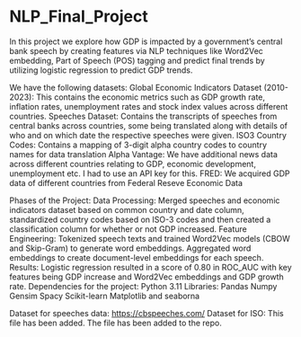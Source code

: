# NLP_Final_Project
In this project we explore how GDP is impacted by a government’s central bank speech by creating features via NLP techniques like Word2Vec embedding, Part of Speech (POS) tagging and predict final trends by utilizing logistic regression to predict GDP trends. 

We have the following datasets:
Global Economic Indicators Dataset (2010-2023): This contains the economic metrics such as GDP growth rate, inflation rates, unemployment rates and stock index values across different countries. 
Speeches Dataset: Contains the transcripts of speeches from central banks across countries, some being translated along with details of who and on which date the respective speeches were given.
ISO3 Country Codes: Contains a mapping of 3-digit alpha country codes to country names for data translation
Alpha Vantage: We have additional news data across different countries relating to GDP, economic development, unemployment etc. I had to use an API key for this. 
FRED: We acquired GDP data of different countries from Federal Reseve Economic Data 

Phases of the Project:
Data Processing: Merged speeches and economic indicators dataset based on common country and date column, standardized country codes based on ISO-3 codes and then created a classification column for whether or not GDP increased. 
Feature Engineering:
Tokenized speech texts and trained Word2Vec models (CBOW and Skip-Gram) to generate word embeddings.
Aggregated word embeddings to create document-level embeddings for each speech.
Results:
Logistic regression resulted in a score of 0.80 in ROC_AUC with key features being GDP increase and Word2Vec embeddings and GDP growth rate.
Dependencies for the project:
Python 3.11
Libraries: 
Pandas
Numpy
Gensim
Spacy
Scikit-learn
Matplotlib and seaborna


Dataset for speeches data: https://cbspeeches.com/
Dataset for ISO: This file has been added. The file has been added to the repo. 
